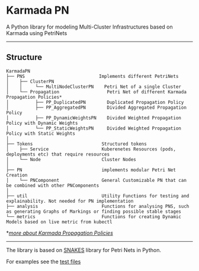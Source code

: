 # Karmada PN
A Python library for modeling Multi-Cluster Infrastructures based on Karmada using PetriNets

---

## Structure
```
KarmadaPN
├── PNS                            Implements different PetriNets 
│    ├── ClusterPN 
│    │     └── MultiNodeClusterPN    Petri Net of a single Cluster 
│    └── Propagation                  Petri Net of different Karmada Propagation Policies*
│          ├── PP_DuplicatedPN        Duplicated Propagation Policy
│          ├── PP_AggregatedPN        Divided Aggregated Propagation Policy
│          ├── PP_DynamicWeightsPN    Divided Weighted Propagation Policy with Dynamic Weights
│          └── PP_StaticWeightsPN     Divided Weighted Propagation Policy with Static Weights
│
├── Tokens                          Structured tokens 
│    ├── Service                    Kuberenetes Resources (pods, deployments etc) that require resources
│    └── Node                       Cluster Nodes 
│
├── PN                              implements modular Petri Net Creation
│    └── PNComponent                General Customizable PN that can be combined with other PNComponents
│
├── util                            Utility Functions for testing and explainability. Not needed for PN implementation
├── analysis                        Functions for analysing PNS, such as generating Graphs of Markings or finding possible stable stages 
└── metrics                         Functions for creating Dynamic Models based on live metric from kubectl        

```
\**[more about Karmada Propagation Policies](https://karmada.io/docs/userguide/scheduling/resource-propagating/#multiple-strategies-of-replica-scheduling)*

---

The library is based on [SNAKES](https://snakes.ibisc.univ-evry.fr/)  library for Petri Nets in Python.

For examples see the [test files](/tests)
